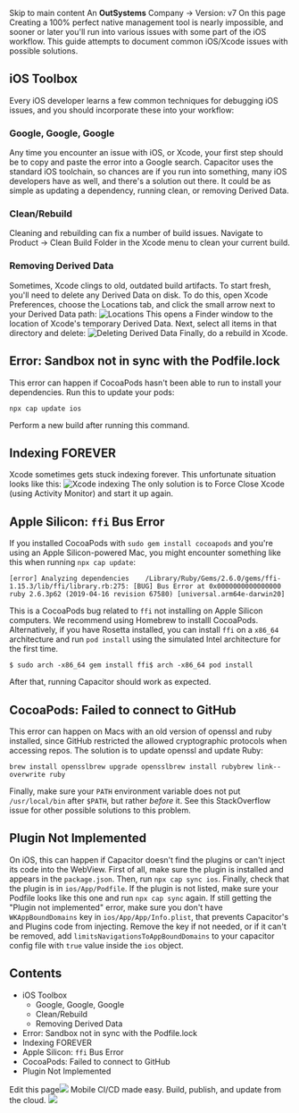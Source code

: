 Skip to main content
An **OutSystems** Company →
Version: v7
On this page
Creating a 100% perfect native management tool is nearly impossible, and sooner or later you'll run into various issues with some part of the iOS workflow.
This guide attempts to document common iOS/Xcode issues with possible solutions.
## iOS Toolbox​
Every iOS developer learns a few common techniques for debugging iOS issues, and you should incorporate these into your workflow:
### Google, Google, Google​
Any time you encounter an issue with iOS, or Xcode, your first step should be to copy and paste the error into a Google search.
Capacitor uses the standard iOS toolchain, so chances are if you run into something, many iOS developers have as well, and there's a solution out there.
It could be as simple as updating a dependency, running clean, or removing Derived Data.
### Clean/Rebuild​
Cleaning and rebuilding can fix a number of build issues. Navigate to Product -> Clean Build Folder in the Xcode menu to clean your current build.
### Removing Derived Data​
Sometimes, Xcode clings to old, outdated build artifacts. To start fresh, you'll need to delete any Derived Data on disk.
To do this, open Xcode Preferences, choose the Locations tab, and click the small arrow next to your Derived Data path:
![Locations](https://capacitorjs.com/docs/assets/images/location-prefs-dc0aa793e31aa648bc58c436701e89a2.png)
This opens a Finder window to the location of Xcode's temporary Derived Data.
Next, select all items in that directory and delete:
![Deleting Derived Data](https://capacitorjs.com/docs/assets/images/deleting-derived-data-1c2a148c2a7ee5dda89b48f82595386b.png)
Finally, do a rebuild in Xcode.
## Error: Sandbox not in sync with the Podfile.lock​
This error can happen if CocoaPods hasn't been able to run to install your dependencies.
Run this to update your pods:
```
npx cap update ios
```

Perform a new build after running this command.
## Indexing FOREVER​
Xcode sometimes gets stuck indexing forever. This unfortunate situation looks like this:
![Xcode indexing](https://capacitorjs.com/docs/assets/images/indexing-5e10017b5fd52d9d4f7929dc5c0cd117.png)
The only solution is to Force Close Xcode (using Activity Monitor) and start it up again.
## Apple Silicon: `ffi` Bus Error​
If you installed CocoaPods with `sudo gem install cocoapods` and you're using an Apple Silicon-powered Mac, you might encounter something like this when running `npx cap update`:
```
[error] Analyzing dependencies    /Library/Ruby/Gems/2.6.0/gems/ffi-1.15.3/lib/ffi/library.rb:275: [BUG] Bus Error at 0x0000000000000000    ruby 2.6.3p62 (2019-04-16 revision 67580) [universal.arm64e-darwin20]
```

This is a CocoaPods bug related to `ffi` not installing on Apple Silicon computers. We recommend using Homebrew to installl CocoaPods. Alternatively, if you have Rosetta installed, you can install `ffi` on a `x86_64` architecture and run `pod install` using the simulated Intel architecture for the first time.
```
$ sudo arch -x86_64 gem install ffi$ arch -x86_64 pod install
```

After that, running Capacitor should work as expected.
## CocoaPods: Failed to connect to GitHub​
This error can happen on Macs with an old version of openssl and ruby installed, since GitHub restricted the allowed cryptographic protocols when accessing repos.
The solution is to update openssl and update Ruby:
```
brew install opensslbrew upgrade opensslbrew install rubybrew link--overwrite ruby
```

Finally, make sure your `PATH` environment variable does not put `/usr/local/bin` after `$PATH`, but rather _before_ it.
See this StackOverflow issue for other possible solutions to this problem.
## Plugin Not Implemented​
On iOS, this can happen if Capacitor doesn't find the plugins or can't inject its code into the WebView.
First of all, make sure the plugin is installed and appears in the `package.json`.
Then, run `npx cap sync ios`.
Finally, check that the plugin is in `ios/App/Podfile`. If the plugin is not listed, make sure your Podfile looks like this one and run `npx cap sync` again.
If still getting the "Plugin not implemented" error, make sure you don't have `WKAppBoundDomains` key in `ios/App/App/Info.plist`, that prevents Capacitor's and Plugins code from injecting. Remove the key if not needed, or if it can't be removed, add `limitsNavigationsToAppBoundDomains` to your capacitor config file with `true` value inside the `ios` object.
## Contents
  * iOS Toolbox
    * Google, Google, Google
    * Clean/Rebuild
    * Removing Derived Data
  * Error: Sandbox not in sync with the Podfile.lock
  * Indexing FOREVER
  * Apple Silicon: `ffi` Bus Error
  * CocoaPods: Failed to connect to GitHub
  * Plugin Not Implemented


Edit this page![](https://images.prismic.io/ionicframeworkcom/50ede1c5-d69d-4c9d-bf0d-4c9ab7c14724_doc-ad-appflow.png?auto=compress,format&rect=0,0,280,200&w=280&h=200)
Mobile CI/CD made easy. Build, publish, and update from the cloud.
![](https://cdn.bizible.com/ipv?_biz_r=&_biz_h=802059049&_biz_u=ed6d98ad223740ddbf99774ce8c4ab02&_biz_l=https%3A%2F%2Fcapacitorjs.com%2Fdocs%2Fios%2Ftroubleshooting&_biz_t=1739811939519&_biz_i=Capacitor%20Documentation&_biz_n=58&rnd=33129&cdn_o=a&_biz_z=1739811939519)
